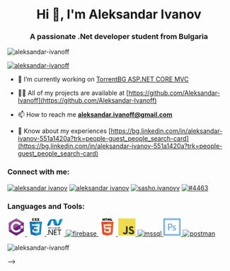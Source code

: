 <h1 align="center">Hi 👋, I'm Aleksandar Ivanov</h1>
<h3 align="center">A passionate .Net developer student from Bulgaria</h3>

<p align="left"> <img src="https://komarev.com/ghpvc/?username=aleksandar-ivanoff&label=Profile%20views&color=0e75b6&style=flat" alt="aleksandar-ivanoff" /> </p>

<p align="left"> <a href="https://github.com/ryo-ma/github-profile-trophy"><img src="https://github-profile-trophy.vercel.app/?username=aleksandar-ivanoff" alt="aleksandar-ivanoff" /></a> </p>

- 🔭 I’m currently working on [TorrentBG ASP.NET CORE MVC](https://github.com/Aleksandar-Ivanoff/TorrentBG)

- 👨‍💻 All of my projects are available at [https://github.com/Aleksandar-Ivanoff](https://github.com/Aleksandar-Ivanoff)

- 📫 How to reach me **aleksandar.ivanoff@gmail.com**

- 📄 Know about my experiences [https://bg.linkedin.com/in/aleksandar-ivanov-551a1420a?trk=people-guest_people_search-card](https://bg.linkedin.com/in/aleksandar-ivanov-551a1420a?trk=people-guest_people_search-card)

<h3 align="left">Connect with me:</h3>
<p align="left">
<a href="https://linkedin.com/in/aleksandar ivanov" target="blank"><img align="center" src="https://raw.githubusercontent.com/rahuldkjain/github-profile-readme-generator/master/src/images/icons/Social/linked-in-alt.svg" alt="aleksandar ivanov" height="30" width="40" /></a>
<a href="https://fb.com/aleksandar ivanov" target="blank"><img align="center" src="https://raw.githubusercontent.com/rahuldkjain/github-profile-readme-generator/master/src/images/icons/Social/facebook.svg" alt="aleksandar ivanov" height="30" width="40" /></a>
<a href="https://instagram.com/sasho.ivanovv" target="blank"><img align="center" src="https://raw.githubusercontent.com/rahuldkjain/github-profile-readme-generator/master/src/images/icons/Social/instagram.svg" alt="sasho.ivanovv" height="30" width="40" /></a>
<a href="https://discord.gg/#4463" target="blank"><img align="center" src="https://raw.githubusercontent.com/rahuldkjain/github-profile-readme-generator/master/src/images/icons/Social/discord.svg" alt="#4463" height="30" width="40" /></a>
</p>

<h3 align="left">Languages and Tools:</h3>
<p align="left"> <a href="https://www.w3schools.com/cs/" target="_blank"> <img src="https://raw.githubusercontent.com/devicons/devicon/master/icons/csharp/csharp-original.svg" alt="csharp" width="40" height="40"/> </a> <a href="https://www.w3schools.com/css/" target="_blank"> <img src="https://raw.githubusercontent.com/devicons/devicon/master/icons/css3/css3-original-wordmark.svg" alt="css3" width="40" height="40"/> </a> <a href="https://dotnet.microsoft.com/" target="_blank"> <img src="https://raw.githubusercontent.com/devicons/devicon/master/icons/dot-net/dot-net-original-wordmark.svg" alt="dotnet" width="40" height="40"/> </a> <a href="https://firebase.google.com/" target="_blank"> <img src="https://www.vectorlogo.zone/logos/firebase/firebase-icon.svg" alt="firebase" width="40" height="40"/> </a> <a href="https://www.w3.org/html/" target="_blank"> <img src="https://raw.githubusercontent.com/devicons/devicon/master/icons/html5/html5-original-wordmark.svg" alt="html5" width="40" height="40"/> </a> <a href="https://developer.mozilla.org/en-US/docs/Web/JavaScript" target="_blank"> <img src="https://raw.githubusercontent.com/devicons/devicon/master/icons/javascript/javascript-original.svg" alt="javascript" width="40" height="40"/> </a> <a href="https://www.microsoft.com/en-us/sql-server" target="_blank"> <img src="https://www.svgrepo.com/show/303229/microsoft-sql-server-logo.svg" alt="mssql" width="40" height="40"/> </a> <a href="https://www.photoshop.com/en" target="_blank"> <img src="https://raw.githubusercontent.com/devicons/devicon/master/icons/photoshop/photoshop-line.svg" alt="photoshop" width="40" height="40"/> </a> <a href="https://postman.com" target="_blank"> <img src="https://www.vectorlogo.zone/logos/getpostman/getpostman-icon.svg" alt="postman" width="40" height="40"/> </a> </p>

<p><img align="center" src="https://github-readme-stats.vercel.app/api/top-langs?username=aleksandar-ivanoff&show_icons=true&locale=en&layout=compact" alt="aleksandar-ivanoff" /></p>
-->
